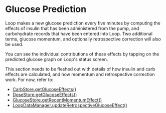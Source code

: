 # Glucose Prediction

Loop makes a new glucose prediction every five minutes by computing the effects
of insulin that has been administered from the pump, and carbohydrate records that
have been entered into Loop. Two additional terms, glucose momentum, and optionally
retrospective correction will also be used.

You can see the individual contributions of these effects by tapping on the
predicted glucose graph on Loop's status screen.

This section needs to be fleshed out with details of how insulin and carb
effects are calculated, and how momentum and retrospective correction work. For
now, refer to:

  -  [CarbStore.getGlucoseEffects()](https://github.com/LoopKit/LoopKit/blob/master/CarbKit/CarbStore.swift#L615)
  - [DoseStore.getGlucoseEffects()](https://github.com/LoopKit/LoopKit/blob/master/InsulinKit/DoseStore.swift#L936)
  -  [GlucoseStore.getRecentMomentumEffect()](https://github.com/LoopKit/LoopKit/blob/master/GlucoseKit/GlucoseStore.swift#L244)
  - [LoopDataManager.updateRetrospectiveGlucoseEffect()](https://github.com/LoopKit/Loop/blob/master/Loop/Managers/LoopDataManager.swift#L445)
